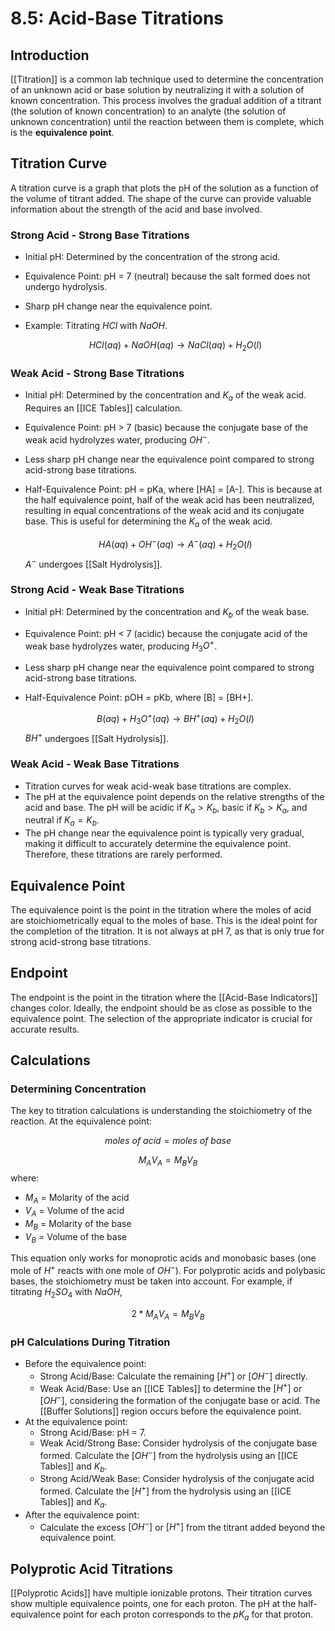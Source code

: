 # 8.5: Acid-Base Titrations

## Introduction
[[Titration]] is a common lab technique used to determine the concentration of an unknown acid or base solution by neutralizing it with a solution of known concentration. This process involves the gradual addition of a titrant (the solution of known concentration) to an analyte (the solution of unknown concentration) until the reaction between them is complete, which is the **equivalence point**.

## Titration Curve
A titration curve is a graph that plots the pH of the solution as a function of the volume of titrant added.  The shape of the curve can provide valuable information about the strength of the acid and base involved.

### Strong Acid - Strong Base Titrations
*   Initial pH: Determined by the concentration of the strong acid.
*   Equivalence Point: pH = 7 (neutral) because the salt formed does not undergo hydrolysis.
*   Sharp pH change near the equivalence point.
*   Example: Titrating $HCl$ with $NaOH$.

    $$HCl(aq) + NaOH(aq) \rightarrow NaCl(aq) + H_2O(l)$$

### Weak Acid - Strong Base Titrations
*   Initial pH: Determined by the concentration and $K_a$ of the weak acid.  Requires an [[ICE Tables]] calculation.
*   Equivalence Point: pH > 7 (basic) because the conjugate base of the weak acid hydrolyzes water, producing $OH^-$.
*   Less sharp pH change near the equivalence point compared to strong acid-strong base titrations.
*   Half-Equivalence Point: pH = pKa, where [HA] = [A-]. This is because at the half equivalence point, half of the weak acid has been neutralized, resulting in equal concentrations of the weak acid and its conjugate base.  This is useful for determining the $K_a$ of the weak acid.

    $$HA(aq) + OH^-(aq) \rightarrow A^-(aq) + H_2O(l)$$
    $A^-$ undergoes [[Salt Hydrolysis]].

### Strong Acid - Weak Base Titrations
*   Initial pH: Determined by the concentration and $K_b$ of the weak base.
*   Equivalence Point: pH < 7 (acidic) because the conjugate acid of the weak base hydrolyzes water, producing $H_3O^+$.
*   Less sharp pH change near the equivalence point compared to strong acid-strong base titrations.
*   Half-Equivalence Point: pOH = pKb, where [B] = [BH+].

    $$B(aq) + H_3O^+(aq) \rightarrow BH^+(aq) + H_2O(l)$$
    $BH^+$ undergoes [[Salt Hydrolysis]].

### Weak Acid - Weak Base Titrations
*   Titration curves for weak acid-weak base titrations are complex.
*   The pH at the equivalence point depends on the relative strengths of the acid and base.  The pH will be acidic if $K_a > K_b$, basic if $K_b > K_a$, and neutral if $K_a = K_b$.
*   The pH change near the equivalence point is typically very gradual, making it difficult to accurately determine the equivalence point. Therefore, these titrations are rarely performed.

## Equivalence Point
The equivalence point is the point in the titration where the moles of acid are stoichiometrically equal to the moles of base. This is the ideal point for the completion of the titration.  It is not always at pH 7, as that is only true for strong acid-strong base titrations.

## Endpoint
The endpoint is the point in the titration where the [[Acid-Base Indicators]] changes color. Ideally, the endpoint should be as close as possible to the equivalence point. The selection of the appropriate indicator is crucial for accurate results.

## Calculations

### Determining Concentration

The key to titration calculations is understanding the stoichiometry of the reaction. At the equivalence point:

$$moles\ of\ acid = moles\ of\ base$$

$$M_A V_A = M_B V_B$$
where:
* $M_A$ = Molarity of the acid
* $V_A$ = Volume of the acid
* $M_B$ = Molarity of the base
* $V_B$ = Volume of the base

This equation only works for monoprotic acids and monobasic bases (one mole of $H^+$ reacts with one mole of $OH^-$). For polyprotic acids and polybasic bases, the stoichiometry must be taken into account. For example, if titrating $H_2SO_4$ with $NaOH$,

$$2 * M_A V_A = M_B V_B$$

### pH Calculations During Titration
* Before the equivalence point:
    * Strong Acid/Base: Calculate the remaining $[H^+]$ or $[OH^-]$ directly.
    * Weak Acid/Base: Use an [[ICE Tables]] to determine the $[H^+]$ or $[OH^-]$, considering the formation of the conjugate base or acid.  The [[Buffer Solutions]] region occurs before the equivalence point.
* At the equivalence point:
    * Strong Acid/Base: pH = 7.
    * Weak Acid/Strong Base: Consider hydrolysis of the conjugate base formed. Calculate the $[OH^-]$ from the hydrolysis using an [[ICE Tables]] and $K_b$.
    * Strong Acid/Weak Base: Consider hydrolysis of the conjugate acid formed. Calculate the $[H^+]$ from the hydrolysis using an [[ICE Tables]] and $K_a$.
* After the equivalence point:
    * Calculate the excess $[OH^-]$ or $[H^+]$ from the titrant added beyond the equivalence point.

## Polyprotic Acid Titrations
[[Polyprotic Acids]] have multiple ionizable protons.  Their titration curves show multiple equivalence points, one for each proton. The pH at the half-equivalence point for each proton corresponds to the $pK_a$ for that proton.
